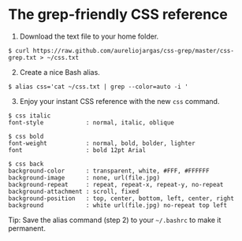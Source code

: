 # The grep-friendly CSS reference

1) Download the text file to your home folder.

```console
$ curl https://raw.github.com/aureliojargas/css-grep/master/css-grep.txt > ~/css.txt
```

2) Create a nice Bash alias.


```console
$ alias css='cat ~/css.txt | grep --color=auto -i '
```

3) Enjoy your instant CSS reference with the new `css` command.

```console
$ css italic
font-style            : normal, italic, oblique

$ css bold
font-weight           : normal, bold, bolder, lighter
font                  : bold 12pt Arial

$ css back
background-color      : transparent, white, #FFF, #FFFFFF
background-image      : none, url(file.jpg)
background-repeat     : repeat, repeat-x, repeat-y, no-repeat
background-attachment : scroll, fixed
background-position   : top, center, bottom, left, center, right
background            : white url(file.jpg) no-repeat top left
```

Tip: Save the alias command (step 2) to your `~/.bashrc` to make it permanent.

